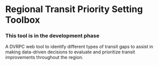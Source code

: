 # Regional Transit Priority Setting Toolbox
### **This tool is in the development phase**

A DVRPC web tool to identify different types of transit gaps to assist in making data-driven decisions to evaluate and prioritize transit improvements throughout the region. 